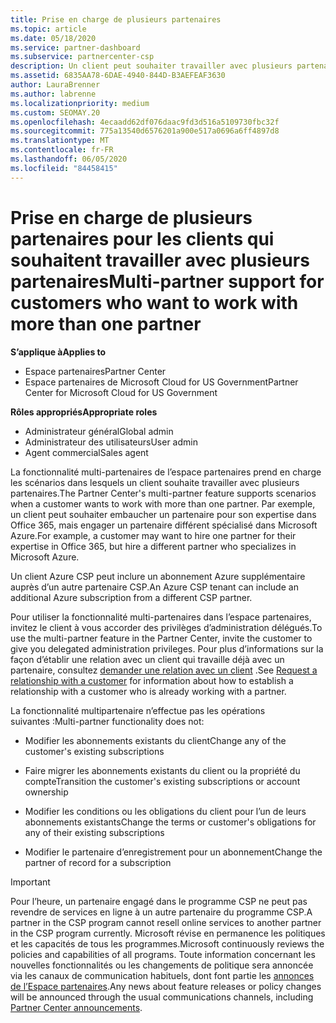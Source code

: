 ```yaml
---
title: Prise en charge de plusieurs partenaires
ms.topic: article
ms.date: 05/18/2020
ms.service: partner-dashboard
ms.subservice: partnercenter-csp
description: Un client peut souhaiter travailler avec plusieurs partenaires dans le programme du fournisseur de solutions Cloud spécialisé dans différents services.
ms.assetid: 6835AA78-6DAE-4940-844D-B3AEFEAF3630
author: LauraBrenner
ms.author: labrenne
ms.localizationpriority: medium
ms.custom: SEOMAY.20
ms.openlocfilehash: 4ecaadd62df076daac9fd3d516a5109730fbc32f
ms.sourcegitcommit: 775a13540d6576201a900e517a0696a6ff4897d8
ms.translationtype: MT
ms.contentlocale: fr-FR
ms.lasthandoff: 06/05/2020
ms.locfileid: "84458415"
---
```

# <a name="multi-partner-support-for-customers-who-want-to-work-with-more-than-one-partner"></a><span data-ttu-id="7a1b0-103">Prise en charge de plusieurs partenaires pour les clients qui souhaitent travailler avec plusieurs partenaires</span><span class="sxs-lookup"><span data-stu-id="7a1b0-103">Multi-partner support for customers who want to work with more than one partner</span></span>

<span data-ttu-id="7a1b0-104">**S’applique à**</span><span class="sxs-lookup"><span data-stu-id="7a1b0-104">**Applies to**</span></span>

-  <span data-ttu-id="7a1b0-105">Espace partenaires</span><span class="sxs-lookup"><span data-stu-id="7a1b0-105">Partner Center</span></span>
-  <span data-ttu-id="7a1b0-106">Espace partenaires de Microsoft Cloud for US Government</span><span class="sxs-lookup"><span data-stu-id="7a1b0-106">Partner Center for Microsoft Cloud for US Government</span></span>

<span data-ttu-id="7a1b0-107">**Rôles appropriés**</span><span class="sxs-lookup"><span data-stu-id="7a1b0-107">**Appropriate roles**</span></span>
-   <span data-ttu-id="7a1b0-108">Administrateur général</span><span class="sxs-lookup"><span data-stu-id="7a1b0-108">Global admin</span></span>
-   <span data-ttu-id="7a1b0-109">Administrateur des utilisateurs</span><span class="sxs-lookup"><span data-stu-id="7a1b0-109">User admin</span></span>
-   <span data-ttu-id="7a1b0-110">Agent commercial</span><span class="sxs-lookup"><span data-stu-id="7a1b0-110">Sales agent</span></span>

<span data-ttu-id="7a1b0-111">La fonctionnalité multi-partenaires de l’espace partenaires prend en charge les scénarios dans lesquels un client souhaite travailler avec plusieurs partenaires.</span><span class="sxs-lookup"><span data-stu-id="7a1b0-111">The Partner Center's multi-partner feature supports scenarios when a customer wants to work with more than one partner.</span></span> <span data-ttu-id="7a1b0-112">Par exemple, un client peut souhaiter embaucher un partenaire pour son expertise dans Office 365, mais engager un partenaire différent spécialisé dans Microsoft Azure.</span><span class="sxs-lookup"><span data-stu-id="7a1b0-112">For example, a customer may want to hire one partner for their expertise in Office 365, but hire a different partner who specializes in Microsoft Azure.</span></span> 

<span data-ttu-id="7a1b0-113">Un client Azure CSP peut inclure un abonnement Azure supplémentaire auprès d’un autre partenaire CSP.</span><span class="sxs-lookup"><span data-stu-id="7a1b0-113">An Azure CSP tenant can include an additional Azure subscription from a different CSP partner.</span></span>

<span data-ttu-id="7a1b0-114">Pour utiliser la fonctionnalité multi-partenaires dans l’espace partenaires, invitez le client à vous accorder des privilèges d’administration délégués.</span><span class="sxs-lookup"><span data-stu-id="7a1b0-114">To use the multi-partner feature in the Partner Center, invite the customer to give you delegated administration privileges.</span></span> <span data-ttu-id="7a1b0-115">Pour plus d’informations sur la façon d’établir une relation avec un client qui travaille déjà avec un partenaire, consultez [demander une relation avec un client](request-a-relationship-with-a-customer.md) .</span><span class="sxs-lookup"><span data-stu-id="7a1b0-115">See [Request a relationship with a customer](request-a-relationship-with-a-customer.md) for information about how to establish a relationship with a customer who is already working with a partner.</span></span>

<span data-ttu-id="7a1b0-116">La fonctionnalité multipartenaire n’effectue pas les opérations suivantes&nbsp;:</span><span class="sxs-lookup"><span data-stu-id="7a1b0-116">Multi-partner functionality does not:</span></span>

- <span data-ttu-id="7a1b0-117">Modifier les abonnements existants du client</span><span class="sxs-lookup"><span data-stu-id="7a1b0-117">Change any of the customer's existing subscriptions</span></span>

- <span data-ttu-id="7a1b0-118">Faire migrer les abonnements existants du client ou la propriété du compte</span><span class="sxs-lookup"><span data-stu-id="7a1b0-118">Transition the customer's existing subscriptions or account ownership</span></span>

- <span data-ttu-id="7a1b0-119">Modifier les conditions ou les obligations du client pour l’un de leurs abonnements existants</span><span class="sxs-lookup"><span data-stu-id="7a1b0-119">Change the terms or customer's obligations for any of their existing subscriptions</span></span>

- <span data-ttu-id="7a1b0-120">Modifier le partenaire d’enregistrement pour un abonnement</span><span class="sxs-lookup"><span data-stu-id="7a1b0-120">Change the partner of record for a subscription</span></span>

> [!IMPORTANT]  
> <span data-ttu-id="7a1b0-121">Pour l’heure, un partenaire engagé dans le programme CSP ne peut pas revendre de services en ligne à un autre partenaire du programme CSP.</span><span class="sxs-lookup"><span data-stu-id="7a1b0-121">A partner in the CSP program cannot resell online services to another partner in the CSP program currently.</span></span> <span data-ttu-id="7a1b0-122">Microsoft révise en permanence les politiques et les capacités de tous les programmes.</span><span class="sxs-lookup"><span data-stu-id="7a1b0-122">Microsoft continuously reviews the policies and capabilities of all programs.</span></span> <span data-ttu-id="7a1b0-123">Toute information concernant les nouvelles fonctionnalités ou les changements de politique sera annoncée via les canaux de communication habituels, dont font partie les [annonces de l’Espace partenaires](announcements/index.md).</span><span class="sxs-lookup"><span data-stu-id="7a1b0-123">Any news about feature releases or policy changes will be announced through the usual communications channels, including [Partner Center announcements](announcements/index.md).</span></span>






